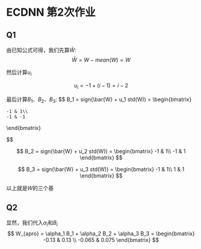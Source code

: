 # ECDNN 第2次作业

## Q1
由已知公式可得，我们先算$\bar{W}$:
$$
\bar{W} = W - mean(W) = W
$$

然后计算$u_i$

$$u_i = -1 + (i - 1) = i - 2
$$

最后计算$B_1$、$B_2$、$B_3$:
$$
B_1 = sign(\bar{W} + u_1 std(W)) = \begin{bmatrix}

    -1 & 1\\
    -1 & -1

    
\end{bmatrix}

$$

$$
B_2 = sign(\bar{W} + u_2 std(W)) = \begin{bmatrix}
    -1 & 1\\
    -1 & 1
\end{bmatrix}
$$

$$
B_3 = sign(\bar{W} + u_3 std(W)) = \begin{bmatrix}
    -1 & 1\\
    1 & 1
\end{bmatrix}
$$

以上就是$W$的三个基

## Q2
显然，我们代入$\alpha_i$和$B_i$
$$
W_{apro} = \alpha_1 B_1 + \alpha_2 B_2 + \alpha_3 B_3 = \begin{bmatrix}
    -0.13 & 0.13 \\
    -0.065 & 0.075
\end{bmatrix}
$$

